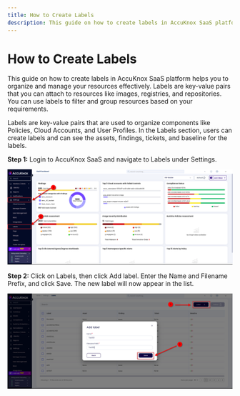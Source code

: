 ```yaml
---
title: How to Create Labels
description: This guide on how to create labels in AccuKnox SaaS platform helps you to organize and manage your resources effectively. Labels are key-value pairs that you can attach to resources like images, registries, and repositories.
---
```


# How to Create Labels

This guide on how to create labels in AccuKnox SaaS platform helps you to organize and manage your resources effectively. Labels are key-value pairs that you can attach to resources like images, registries, and repositories. You can use labels to filter and group resources based on your requirements.

Labels are key-value pairs that are used to organize components like Policies, Cloud Accounts, and User Profiles. In the Labels section, users can create labels and can see the assets, findings, tickets, and baseline for the labels.

**Step 1:** Login to AccuKnox SaaS and navigate to Labels under Settings.

![Label](images/label-creation/image1.png)

**Step 2:** Click on Labels, then click Add label. Enter the Name and Filename Prefix, and click Save. The new label will now appear in the list.

![Label](images/label-creation/image2.png)